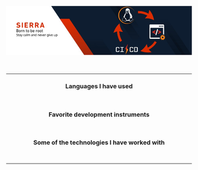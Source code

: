 <div>
    <div align="center">
        <img alt="" src="banner.jpg"/>
        <br><br>
        <img src="https://readme-typing-svg.demolab.com?size=26&pause=1000&width=435&lines=Software+development;Administration;Offensive+Security;Deffensive+Security" alt="">
        <hr>
    </div>
    <div  align="center">
        <h3>Languages I have used</h3>
        <img alt="" height="22" src="https://img.shields.io/badge/-Csharp-ffffff?style=flat&logo=csharp&logoColor=A179DC" >
        <img alt="" height="22" src="https://img.shields.io/badge/-Python-ffffff?style=flat&logo=python"/>
        <img alt="" height="22" src="https://img.shields.io/badge/-Bash-ffffff?style=flat&logo=gnubash" />
        <img alt="" height="22" src="https://img.shields.io/badge/-SQL-ffffff?style=flat&logo=MySQL" />
        <h3>Favorite development instruments</h3>
        <img alt="" height="22" src="https://img.shields.io/badge/-VSCode-ffffff?style=flat&logo=visualstudiocode&logoColor=0078d7"/>
        <img alt="" height="22" src="https://img.shields.io/badge/-JetBrains Rider-ffffff?style=flat&logo=rider&logoColor=f68016"/>
        <img alt="" height="22" src="https://img.shields.io/badge/-JetBrains PyCharm-ffffff?style=flat&logo=pycharm&logoColor=008000"/>
        <img alt="" height="22" src="https://img.shields.io/badge/-JetBrains WebStorm-ffffff?style=flat&logo=webstorm&logoColor=00008c"/>
        <h3>Some of the technologies I have worked with</h3>
        <img alt="" height="22" src="https://img.shields.io/badge/-Git-ffffff?style=flat&logo=git" >
        <img alt="" height="22" src="https://img.shields.io/badge/-GitHub-ffffff?style=flat&logo=github&logoColor=black"/>
        <img alt="" height="22" src="https://img.shields.io/badge/-GitLab-ffffff?style=flat&logo=gitlab"/>
        <img alt="" height="22" src="https://img.shields.io/badge/-Linux-ffffff?style=flat&logo=linux&logoColor=f68016" />
        <img alt="" height="22" src="https://img.shields.io/badge/-Android-ffffff?style=flat&logo=android" />
        <img alt="" height="22" src="https://img.shields.io/badge/-Docker-ffffff?style=flat&logo=docker"/>
        <img alt="" height="22" src="https://img.shields.io/badge/-TCP/IP-ffffff?style=flat&logo=cisco&logoColor=black" />
    </div>
    <hr>
    <div align="center">
        <img alt="" align="" height='130px' src="https://github-readme-stats.vercel.app/api?username=S1erra-Xray&hide_title=true&show_icons=true&include_all_commits=true&ring_color=d72d20&icon_color=dc2c02ff" />
        <img alt="" align="" height='130px' src="https://github-readme-stats.vercel.app/api/top-langs/?username=S1erra-Xray&hide_title=true&layout=compact" />
    </div>
</div>
